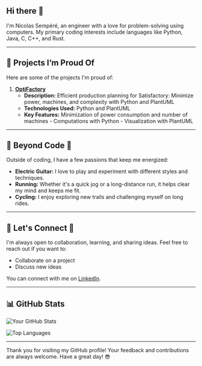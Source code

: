 ## Hi there 👋

I'm Nicolas Sempéré, an engineer with a love for problem-solving using computers.
My primary coding interests include languages like Python, Java, C, C++, and Rust.

---

## 🌟 Projects I’m Proud Of

Here are some of the projects I'm proud of:

1. **[OptiFactory](https://github.com/Nicolas-Sempere/opti-factory)**
   - **Description:** Efficient production planning for Satisfactory: Minimize power, machines, and complexity with Python and PlantUML
   - **Technologies Used:** Python and PlantUML
   - **Key Features:** Minimization of power consumption and number of machines - Computations with Python - Visualization with PlantUML

---

## 🎸 Beyond Code 🏃‍

Outside of coding, I have a few passions that keep me energized:

- **Electric Guitar:** I love to play and experiment with different styles and techniques.
- **Running:** Whether it's a quick jog or a long-distance run, it helps clear my mind and keeps me fit.
- **Cycling:** I enjoy exploring new trails and challenging myself on long rides.

---

## 👥 Let's Connect 👯

I'm always open to collaboration, learning, and sharing ideas. Feel free to reach out if you want to:

- Collaborate on a project
- Discuss new ideas

You can connect with me on [LinkedIn](www.linkedin.com/in/nicolas-sempéré-854143227).

---

## 📊 GitHub Stats

![Your GitHub Stats](https://github-readme-stats.vercel.app/api?username=Nicolas-Sempere&show_icons=true&theme=radical)

![Top Languages](https://github-readme-stats.vercel.app/api/top-langs/?username=Nicolas-Sempere&layout=compact&theme=radical)

---

Thank you for visiting my GitHub profile!
Your feedback and contributions are always welcome.
Have a great day! 😎
